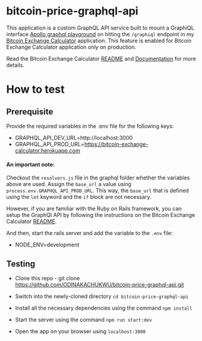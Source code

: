 # bitcoin-price-graphql-api

This application is a custom GraphQL API service built to mount a GraphiQL interface [Apollo graphql playground](https://www.apollographql.com/) on hitting the `/graphiql` endpoint in my [Bitcoin Exchange Calculator](https://github.com/ODINAKACHUKWU/bitcoin-exchange-calculator) application. This feature is enabled for Bitcoin Exchange Calculator application only on production.

Read the Bitcoin Exchange Calculator [README](https://github.com/ODINAKACHUKWU/bitcoin-exchange-calculator) and [Documentation](https://bitcoin-exchange-calculator.herokuapp.com/developer) for more details.

# How to test

## Prerequisite

Provide the required variables in the .env file for the following keys:

- GRAPHQL_API_DEV_URL=http://localhost:3000
- GRAPHQL_API_PROD_URL=https://bitcoin-exchange-calculator.herokuapp.com

#### An important note:

Checkout the `resolvers.js` file in the graphql folder whether the variables above are used. Assign the `base_url` a value using `process.env.GRAPHQL_API_PROD_URL`. This way, the `base_url` that is defined using the `let` keyword and the `if` block are not necessary.

However, if you are familiar with the Ruby on Rails framework, you can setup the GraphQI API by following the instructions on the Bitcoin Exchange Calculator [README](https://github.com/ODINAKACHUKWU/bitcoin-exchange-calculator).

And then, start the rails server and add the variable to the `.env` file:

- NODE_ENV=development

## Testing

- Clone this repo - git clone https://github.com/ODINAKACHUKWU/bitcoin-price-graphql-api.git

- Switch into the newly-cloned directory `cd bitcoin-price-graphql-api`

- Install all the necessary dependencies using the command `npm install`

- Start the server using the command `npm run start:dev`

- Open the app on your browser using `localhost:3000`
